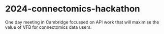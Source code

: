 # 2024-connectomics-hackathon

One day meeting in Cambridge focussed on API work that will maximise
the value of VFB for connectomics data users.

